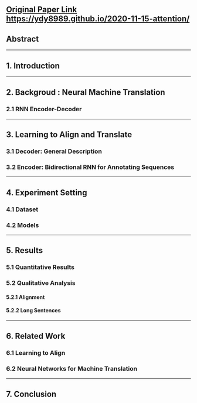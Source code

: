 [Original Paper Link](https://arxiv.org/abs/1409.0473)
https://ydy8989.github.io/2020-11-15-attention/
---
## Abstract

---
## 1. Introduction

---
## 2. Backgroud : Neural Machine Translation

### 2.1 RNN Encoder-Decoder

---
## 3. Learning to Align and Translate

### 3.1 Decoder: General Description

### 3.2 Encoder: Bidirectional RNN for Annotating Sequences

---
## 4. Experiment Setting

### 4.1 Dataset

### 4.2 Models

---
## 5. Results

### 5.1 Quantitative Results

### 5.2 Qualitative Analysis

#### 5.2.1 Alignment

#### 5.2.2 Long Sentences

---

## 6. Related Work

### 6.1 Learning to Align

### 6.2 Neural Networks for Machine Translation

---

## 7. Conclusion